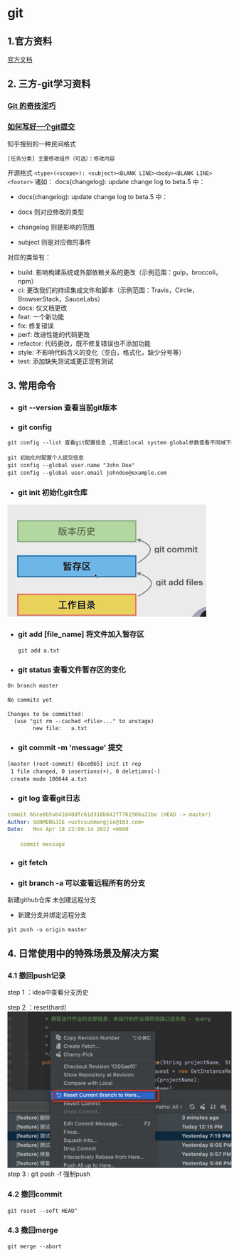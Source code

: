 # git

## 1.官方资料
[官方文档](https://git-scm.com/book/zh/v2)

## 2. 三方-git学习资料

### [Git 的奇技淫巧](https://github.com/521xueweihan/git-tips)


### [ 如何写好一个git提交](https://zhuanlan.zhihu.com/p/27501055)

知乎搜到的一种民间格式

`[任务分类] 主要修改组件（可选）：修改内容`

开源格式
`<type>(<scope>): <subject><BLANK LINE><body><BLANK LINE><footer>`
诸如： docs(changelog): update change log to beta.5 中：
- docs(changelog): update change log to beta.5 中：

- docs 则对应修改的类型
- changelog 则是影响的范围
- subject 则是对应做的事件

对应的类型有：

- build: 影响构建系统或外部依赖关系的更改（示例范围：gulp，broccoli，npm）
- ci: 更改我们的持续集成文件和脚本（示例范围：Travis，Circle，BrowserStack，SauceLabs）
- docs: 仅文档更改
- feat: 一个新功能
- fix: 修复错误
- perf: 改进性能的代码更改
- refactor: 代码更改，既不修复错误也不添加功能
- style: 不影响代码含义的变化（空白，格式化，缺少分号等）
- test: 添加缺失测试或更正现有测试

## 3. 常用命令

- ###  git --version       查看当前git版本
- ###  git config
```xml
git config --list 查看git配置信息 ,可通过local system global参数查看不同域下的配置参数

git 初始化时配置个人提交信息
git config --global user.name "John Doe"
git config --global user.email johndoe@example.com
```
- ###  git init 初始化git仓库

![](../../pics/git/git_add_commit.png)
- ###  git add [file_name] 将文件加入暂存区
    `git add a.txt`
- ###  git status          查看文件暂存区的变化
```
On branch master

No commits yet

Changes to be committed:
  (use "git rm --cached <file>..." to unstage)
        new file:   a.txt
```
- ###  git commit -m 'message'  提交
```xml
[master (root-commit) 6bce0b5] init it rep
 1 file changed, 0 insertions(+), 0 deletions(-)
 create mode 100644 a.txt
```
- ###  git log  查看git日志
```yaml
commit 6bce0b5ab41840dfc61d310b642f7761506a21be (HEAD -> master)
Author: SUNMENGJIE <ustcsunmengjie@163.com>
Date:   Mon Apr 18 22:09:14 2022 +0800

    commit message
```
- ###  git fetch

- ###  git branch -a 可以查看远程所有的分支


新建github仓库 未创建远程分支
- 新建分支并绑定远程分支

`git push -u origin master`

## 4. 日常使用中的特殊场景及解决方案
### 4.1 撤回push记录
step 1 ：idea中查看分支历史

step 2 ：reset(hard)
![](../../pics/git/git_reset.jpg)
step 3 : git push -f 强制push

### 4.2 撤回commit
`git reset --soft HEAD^`

### 4.3 撤回merge
`git merge --abort`
